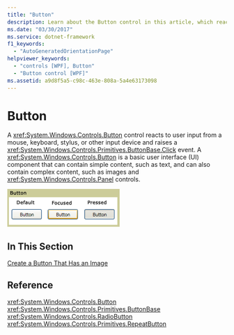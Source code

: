 ```yaml
---
title: "Button"
description: Learn about the Button control in this article, which reacts to user input from a mouse, keyboard, stylus, or other input device.
ms.date: "03/30/2017"
ms.service: dotnet-framework
f1_keywords: 
  - "AutoGeneratedOrientationPage"
helpviewer_keywords: 
  - "controls [WPF], Button"
  - "Button control [WPF]"
ms.assetid: a9d8f5a5-c98c-463e-808a-5a4e63173098
---
```

# Button

A <xref:System.Windows.Controls.Button> control reacts to user input from a mouse, keyboard, stylus, or other input device and raises a <xref:System.Windows.Controls.Primitives.ButtonBase.Click> event. A <xref:System.Windows.Controls.Button> is a basic user interface (UI) component that can contain simple content, such as text, and can also contain complex content, such as images and <xref:System.Windows.Controls.Panel> controls.

![Button states](./media/ss-ctl-buttons.png "SS_CTL_buttons")

## In This Section

[Create a Button That Has an Image](how-to-create-a-button-that-has-an-image.md)

## Reference

<xref:System.Windows.Controls.Button>
<xref:System.Windows.Controls.Primitives.ButtonBase>
<xref:System.Windows.Controls.RadioButton>
<xref:System.Windows.Controls.Primitives.RepeatButton>
